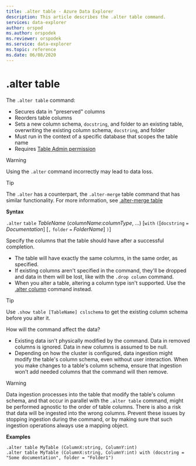 ```yaml
---
title: .alter table - Azure Data Explorer
description: This article describes the .alter table command.
services: data-explorer
author: orspod
ms.author: orspodek
ms.reviewer: orspodek
ms.service: data-explorer
ms.topic: reference
ms.date: 06/08/2020
---
```

# .alter table
 
The `.alter table` command:
* Secures data in "preserved" columns
* Reorders table columns
* Sets a new column schema, `docstring`, and folder to an existing table, overwriting the existing column schema, `docstring`, and folder
* Must run in the context of a specific database that scopes the table name
* Requires [Table Admin permission](../management/access-control/role-based-authorization.md)

> [!WARNING]
> Using the `.alter` command incorrectly may lead to data loss.

> [!TIP]
> The `.alter` has a counterpart, the `.alter-merge` table command that has similar functionality. For more information, see [.alter-merge table](../management/alter-merge-table-command.md)

**Syntax**

`.alter` `table` *TableName* (*columnName*:*columnType*, ...)  [`with` `(`[`docstring` `=` *Documentation*] [`,` `folder` `=` *FolderName*] `)`]

Specify the columns that the table should have after a successful completion.

 * The table will have exactly the same columns, in the same order, as specified.
 * If existing columns aren't specified in the command, they'll be dropped and data in them will be lost, like with the `.drop column` command.
 * When you alter a table, altering a column type isn't supported. Use the [.alter column](alter-column.md) command instead.

> [!TIP]
> Use `.show table [TableName] cslschema` to get the existing column schema before you alter it.


How will the command affect the data?
* Existing data isn't physically modified by the command. Data in removed columns is ignored. Data in new columns is assumed to be null.
* Depending on how the cluster is configured, data ingestion might modify the table's column schema, even without user interaction. When you make changes to a table's column schema, ensure that ingestion won't add needed columns that the command will then remove.

> [!WARNING]
> Data ingestion processes into the table that modify the table's column schema, and that occur in parallel with the `.alter table` command, might be performed agnostic to the order of table columns. There is also a risk that data will be ingested into the wrong columns. Prevent these issues by stopping ingestion during the command, or by making sure that such ingestion operations always use a mapping object.

**Examples**

```kusto
.alter table MyTable (ColumnX:string, ColumnY:int) 
.alter table MyTable (ColumnX:string, ColumnY:int) with (docstring = "Some documentation", folder = "Folder1")
```
